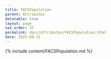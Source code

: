 ```yaml
---
title: FACSPopulation
parent: Attributes
datatable: true
layout: page
nav_order: 37
permalink: docs/attributes/FACSPopulation.html
date: 2025-09-12
---
```

{% include content/FACSPopulation.md %}
